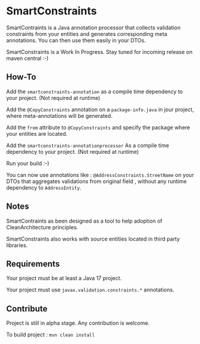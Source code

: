 # SmartConstraints

SmartContraints is a Java annotation 
processor that collects validation 
constraints from your entities and
 generates corresponding meta annotations. 
 You can then use them easily in your DTOs. 

SmartConstraints is a Work In Progress. 
Stay tuned for incoming release on maven central :-)

 ## How-To

Add the `smartconstraints-annotation` as 
a compile time dependency to your project.
(Not required at runtime) 

Add the `@CopyConstraints` annotation 
on a `package-info.java` in jour project, 
where meta-annotations will be generated. 

Add the `from` attribute to `@CopyConstraints` 
and specify the package where your entities
are located. 

Add the `smartconstraints-annotationprocessor`
As a compile time dependency to your project. 
(Not required at runtime) 

Run your build :-)

You can now use annotations like :
`@AddressConstraints.StreetName` on your DTOs that
aggregates validations from original
 field , without any runtime 
dependency to `AddressEntity`. 

## Notes

SmartContraints as been designed as a
 tool to help adoption of 
CleanArchitecture principles.  

SmartConstraints also works with source
entities located in third party libraries. 

## Requirements

Your project must be at least a Java 17 project.

Your project must use `javax.validation.constraints.*` annotations.

## Contribute

Project is still in alpha stage. Any contribution is welcome.

To build project :
`mvn clean install`
